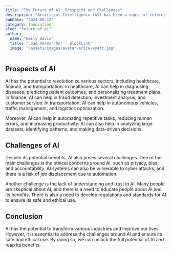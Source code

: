 ```yaml
---
title: "The Future of AI: Prospects and Challenges"
description: "Artificial Intelligence (AI) has been a topic of interest for many years, and its impact on various industries has been significant. "
pubDate: "2024-08-12"
category: Innovation
slug: "future-of-ai"
author:
  name: "Emily Davis"
  title: "Lead Researcher - BlockLink"
  image: "/assets/images/avatar-erica-wyatt.jpg"
---
```


## Prospects of AI
AI has the potential to revolutionize various sectors, including healthcare, finance, and transportation. In healthcare, AI can help in diagnosing diseases, predicting patient outcomes, and personalizing treatment plans. In finance, AI can help in fraud detection, investment analysis, and customer service. In transportation, AI can help in autonomous vehicles, traffic management, and logistics optimization.

Moreover, AI can help in automating repetitive tasks, reducing human errors, and increasing productivity. AI can also help in analyzing large datasets, identifying patterns, and making data-driven decisions.

## Challenges of AI
Despite its potential benefits, AI also poses several challenges. One of the main challenges is the ethical concerns around AI, such as privacy, bias, and accountability. AI systems can also be vulnerable to cyber attacks, and there is a risk of job displacement due to automation.

Another challenge is the lack of understanding and trust in AI. Many people are skeptical about AI, and there is a need to educate people about AI and its benefits. There is also a need to develop regulations and standards for AI to ensure its safe and ethical use.

## Conclusion
AI has the potential to transform various industries and improve our lives. However, it is essential to address the challenges around AI and ensure its safe and ethical use. By doing so, we can unlock the full potential of AI and reap its benefits.